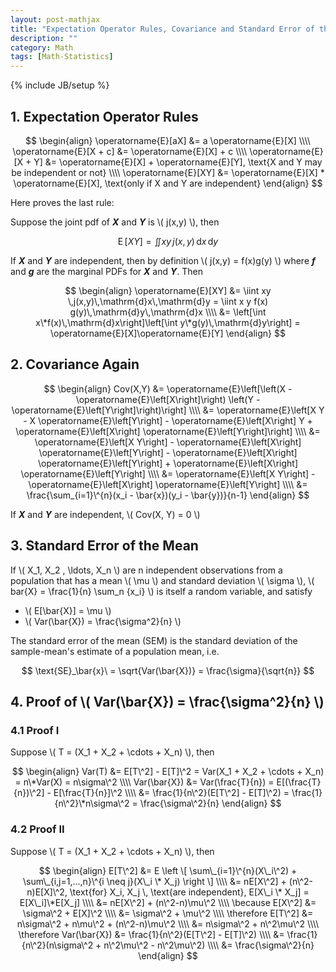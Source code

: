```yaml
---
layout: post-mathjax
title: "Expectation Operator Rules, Covariance and Standard Error of the Mean"
description: ""
category: Math
tags: [Math-Statistics]
---
```

{% include JB/setup %}

## 1. Expectation Operator Rules

$$
\begin{align}
  \operatorname{E}[aX]    &= a \operatorname{E}[X] \\\\
  \operatorname{E}[X + c] &=   \operatorname{E}[X] + c \\\\
  \operatorname{E}[X + Y] &=   \operatorname{E}[X] + \operatorname{E}[Y], \text{X and Y may be independent or not} \\\\
  \operatorname{E}[XY]    &= \operatorname{E}[X] * \operatorname{E}[X], \text{only if X and Y are independent}
\end{align}
$$

Here proves the last rule:  

Suppose the joint pdf of _**X**_ and _**Y**_ is \\( j(x,y) \\), then 

$$
\operatorname{E}[XY] = \iint xy \, j(x,y)\,\mathrm{d}x\,\mathrm{d}y
$$

If _**X**_ and _**Y**_ are independent, then by definition \\( j(x,y) = f(x)g(y) \\) where _**f**_ and _**g**_ are the marginal PDFs for _**X**_ and _**Y**_. Then 

$$
\begin{align}
  \operatorname{E}[XY]
    &= \iint xy \,j(x,y)\,\mathrm{d}x\,\mathrm{d}y = \iint x y f(x) g(y)\,\mathrm{d}y\,\mathrm{d}x \\\\
    &= \left[\int x\*f(x)\,\mathrm{d}x\right]\left[\int y\*g(y)\,\mathrm{d}y\right] = \operatorname{E}[X]\operatorname{E}[Y]
\end{align}
$$

## 2. Covariance Again

$$
\begin{align}
	Cov(X,Y)
	&= \operatorname{E}\left[\left(X - \operatorname{E}\left[X\right]\right) \left(Y - \operatorname{E}\left[Y\right]\right)\right] \\\\
	&= \operatorname{E}\left[X Y - X \operatorname{E}\left[Y\right] - \operatorname{E}\left[X\right] Y + \operatorname{E}\left[X\right] \operatorname{E}\left[Y\right]\right] \\\\
	&= \operatorname{E}\left[X Y\right] - \operatorname{E}\left[X\right] \operatorname{E}\left[Y\right] - \operatorname{E}\left[X\right] \operatorname{E}\left[Y\right] + \operatorname{E}\left[X\right] \operatorname{E}\left[Y\right] \\\\
	&= \operatorname{E}\left[X Y\right] - \operatorname{E}\left[X\right] \operatorname{E}\left[Y\right] \\\\
	&= \frac{\sum_{i=1}\^{n}(x_i - \bar{x})(y_i - \bar{y})}{n-1}
\end{align}
$$

If _**X**_ and _**Y**_ are independent, \\( Cov(X, Y) = 0 \\)

## 3. Standard Error of the Mean

If \\( X_1, X_2 , \ldots, X_n \\) are n independent observations from a population that has a mean \\( \mu \\) and standard deviation \\( \sigma \\), \\( bar{X} = \frac{1}{n} \sum\_n {x_i} \\) is itself a random variable, and satisfy 

* \\( E[\bar{X}] = \mu \\)
* \\( Var(\bar{X}) = \frac{\sigma\^2}{n} \\)

The standard error of the mean (SEM) is the standard deviation of the sample-mean's estimate of a population mean, i.e. 

$$
	\text{SE}_\bar{x}\ = \sqrt{Var(\bar{X})} = \frac{\sigma}{\sqrt{n}}
$$

## 4. Proof of \\( Var(\bar{X}) = \frac{\sigma\^2}{n} \\)

### 4.1 Proof I

Suppose \\( T = (X_1 + X_2 + \cdots + X_n) \\), then 

$$
\begin{align}
	Var(T) &= E[T\^2] - E[T]\^2 = Var(X_1 + X_2 + \cdots + X_n) = n\*Var(X) = n\sigma\^2 \\\\
	Var(\bar{X}) 
	&= Var(\frac{T}{n}) = E[(\frac{T}{n})\^2] - E[\frac{T}{n}]\^2 \\\\
	&= \frac{1}{n\^2}(E[T\^2] - E[T]\^2) = \frac{1}{n\^2}\*n\sigma\^2 = \frac{\sigma\^2}{n}
\end{align}
$$

### 4.2 Proof II

Suppose \\( T = (X_1 + X_2 + \cdots + X_n) \\), then 

$$
\begin{align}
	E[T\^2] 
		&= E \left \[ \sum\_{i=1}\^{n}(X\_i\^2) + \sum\_{i,j=1,...,n}\^{i \neq j}(X\_i \* X_j) \right \] \\\\
		&= nE[X\^2] + (n\^2-n)E[X]\^2, \text{for} X_i, X_j \, \text{are independent}, E[X\_i \* X_j] = E[X\_i]\*E[X_j] \\\\
		&= nE[X\^2] + (n\^2-n)\mu\^2 \\\\
	\because E[X\^2] 
		&= \sigma\^2 + E[X]\^2 \\\\ 
		&= \sigma\^2 + \mu\^2 \\\\
	\therefore E[T\^2] 
		&= n\sigma\^2 + n\mu\^2 + (n\^2-n)\mu\^2 \\\\
		&= n\sigma\^2 + n\^2\mu\^2 \\\\
	\therefore Var(\bar{X}) 
		&= \frac{1}{n\^2}(E[T\^2] - E[T]\^2) \\\\
		&= \frac{1}{n\^2}(n\sigma\^2 + n\^2\mu\^2 - n\^2\mu\^2) \\\\
		&= \frac{\sigma\^2}{n}
\end{align}
$$